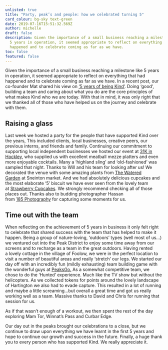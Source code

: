 ```yaml
---
unlisted: true
title: "Party, peak’s and people: how we celebrated turning 5"
card_colour: bg-sky text-green
date: 2019-07-16T15:51:32.569Z
author: michelle
draft: false
description: Given the importance of a small business reaching a milestone like
  5 years in operation, it seemed appropriate to reflect on everything that had
  happened and to celebrate coming as far as we have.
toc: false
featured: false
---
```

Given the importance of a small business reaching a milestone like 5 years in operation, it seemed appropriate to reflect on everything that had happened and to celebrate coming as far as we have. In a recent post, our co-founder Mat shared his view on [​‘5 years of being Kind’](https://madebykind.com/blog/5-years-of-being-kind). Doing ​‘good’, building a team and caring about what you do are the core principles of what makes Kind who we are today. With that in mind, it was only right that we thanked all of those who have helped us on the journey and celebrate with them. 

## Raising a glass

Last week we hosted a party for the people that have supported Kind over the years, This included clients, local businesses, creative peers, our previous interns, and friends and family. Continuing our commitment to supporting local independent businesses we hosted our event at [31K in Hockley](https://bar31k.com/), who supplied us with excellent meatball mezze platters and even more enjoyable cocktails. Many a ​‘highland sling’ and ​‘old-fashioned’ was sampled that night. Thanks to Will and his team for looking after us! We decorated the venue with some amazing plants from [The Watered Garden](https://thewateredgarden.co.uk/) at Sneinton market. And we had absolutely delicious cupcakes and the most elaborate ​‘5’ biscuit we have ever seen from the lovely team at [Strawberry Cupcakes](http://www.strawberrycupcakes.co.uk/). We strongly recommend checking all of those places out. Thanks also to budding photographer Hassan from [185 Photography](https://www.instagram.com/185photography/) for capturing some moments for us.

## Time out with the team

When reflecting on the achievement of 5 years in business it only felt right to celebrate that shared success with the team that has helped to make it happen. Being a group of nature-loving, ​‘outdoors’ types (well most of us…) we ventured out into the Peak District to enjoy some time away from our screens and to recharge as a team in the great outdoors. Having rented a lovely cottage in the village of Foolow, we were in the perfect location to visit a number of beautiful areas and really ​‘stretch’ our legs. We started our day off with an incredibly fun (mildly exhausting) team building game with the wonderful guys at [PeaksGo.](https://www.peaksgo.com/) As a somewhat competitive team, we chose to do the ​‘Hunted’ experience. Much like the TV show but without the helicopters. As we collected tokens for points around the lovely landscape of Hartington we also had to evade capture. This resulted in a lot of running and maybe a little screaming…but overall a great time and got us really working well as a team. Massive thanks to David and Chris for running that session for us.

As if that wasn’t enough of a workout, we then spent the rest of the day exploring Mam Tor, Winnat’s Pass and Curbar Edge.

Our day out in the peaks brought our celebrations to a close, but we continue to draw upon everything we have learnt in the first 5 years and hope to continue our growth and success in the future. Finally, a huge thank you to every person who has supported Kind. We really appreciate it.
